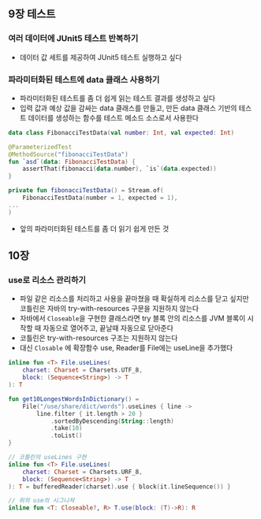 ## 9장 테스트

### 여러 데이터에 JUnit5 테스트 반복하기

- 데이터 값 세트를 제공하여 JUnit5 테스트 실행하고 싶다

### 파라미터화된 테스트에 data 클래스 사용하기

- 파라미터화된 테스트를 좀 더 쉽게 읽는 테스트 결과를 생성하고 싶다
- 입력 값과 예상 값을 감싸는 data 클래스를 만들고, 만든 data 클래스 기반의 테스트 데이터를 생성하는 함수를 테스트 메소드 소스로서 사용한다

```kotlin
data class FibonacciTestData(val number: Int, val expected: Int)
```

```kotlin
@ParameterizedTest
@MethodSource("fibonacciTestData")
fun `asd`(data: FibonacciTestData) {
	assertThat(fibonacci(data.number), `is`(data.expected))
}

private fun fibonacciTestData() = Stream.of(
	FibonacciTestData(number = 1, expected = 1),
...
)
```

- 앞의 파라미터화된 테스트를 좀 더 읽기 쉽게 만든 것

## 10장

### use로 리소스 관리하기

- 파일 같은 리소스를 처리하고 사용을 끝마쳤을 때 확실하게 리소스를 닫고 싶지만 코틀린은 자바의 try-with-resources 구문을 지원하지 않는다
- 자바에서 `Closeable`을 구현한 클래스라면 try 블록 안의 리소스를 JVM 블록이 시작할 때 자동으로 열어주고, 끝날때 자동으로 닫아준다
- 코틀린은 try-with-resources 구조는 지원하지 않는다
- 대신 `Closable` 에 확장함수 use, Reader를 File에는 useLine을 추가했다

```kotlin
inline fun <T> File.useLines(
	charset: Charset = Charsets.UTF_8,
	block: (Sequence<String>) -> T
): T
```

```kotlin
fun get10LongestWordsInDictionary() = 
	File("/use/share/dict/words").useLines { line -> 
		line.filter { it.length > 20 }
			.sortedByDescending(String::length)
			.take(10)
			.toList()
}
```

```kotlin
// 코틀린의 useLines 구현
inline fun <T> File.useLines(
	charset: Charset = Charsets.URF_8,
	block: (Sequence<String>) -> T
): T = bufferedReader(charset).use { block(it.lineSequence()) }
```

```kotlin
// 위의 use의 시그니쳐
inline fun <T: Closeable?, R> T.use(block: (T)->R): R
```
